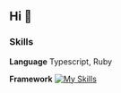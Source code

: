 ## Hi 👋

### Skills
**Language**  Typescript, Ruby

**Framework**
[![My Skills](https://skillicons.dev/icons?i=react,nextjs,nodejs,rails&theme=light)](https://skillicons.dev)

